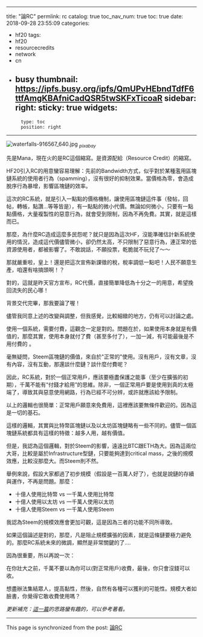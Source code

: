 
---
title: "論RC"
permlink: rc
catalog: true
toc_nav_num: true
toc: true
date: 2018-09-28 23:55:09
categories:
- hf20
tags:
- hf20
- resourcecredits
- network
- cn
- busy
thumbnail: https://ipfs.busy.org/ipfs/QmUPvHEbndTdfF6ttfAmgKBAfniCadQSR5twSKFxTicoaR
sidebar:
    right:
        sticky: true
widgets:
    -
        type: toc
        position: right
---


![waterfalls-916567_640.jpg](https://ipfs.busy.org/ipfs/QmUPvHEbndTdfF6ttfAmgKBAfniCadQSR5twSKFxTicoaR)
<sub>*pixabay*</sub>

先是Mana，現在火的是RC這個縮寫。是資源配給（Resource Credit）的縮寫。

HF20引入RC的用意蠻容易理解：先前的Bandwidth方式，似乎對於某種濫用區塊鏈系統的使用者行為（spamming），沒有很好的抑制效果。當價格為零，會造成脫序行為暴增，影響區塊鏈的效率。

這次的RC系統，就是引入一點點的價格機制，讓使用區塊鏈這件事（發帖，回帖，轉帳，點讚...等等皆是），有一點點的微小代價。無論如何微小，只要有一點點價格，大量複製性的惡意行為，就會受到限制，因為不再免費。其實，就是這樣而已。

 那麼，為什麼RC造成這麼多民怨呢？就只是因為這次HF，沒能準確估計新系統使用的情況，造成這代價儘管微小，卻仍然太高，不只限制了惡意行為，連正常的低資源使用者，都被影響了。不敢說話，不願投票，乾脆就不玩兒了～～

那就嚴重啦，皇上！還是把這次宣佈新課徵的稅，稅率調低一點吧！人民不願意生產，咱還有啥搞頭啊！？

對的，這就是昨天官方宣布，RC代價，直接簡單降低為十分之一的用意，希望挽回流失的民心哪！

背景交代完畢，那我要論了喔！

儘管我同意上述的改變與調整，但我感覺，比較細緻的地方，仍有可以討論之處。

使用一個系統，需要付費，這觀念一定是對的。問題在於，如果使用本身就是有價值的，那麼其實，使用本身就付了費（甚至多付了），一加一減，有可能最後是不用付費的 。

毫無疑問，Steem區塊鏈的價值，來自於"正常的"使用。沒有用戶，沒有文章，沒有內容，沒有互動，那還談什麼鏈？談什麼付費呢？

因此，RC系統，對於一個正常用戶，應該要極盡保護之能事（至少在擴張的初期），千萬不能有“付錢才給用”的思維。除非，一個正常用戶要是使用到真的太極端了，導致其與惡意使用網路，行為已經不可分辨，或許就應該給予限制。

以上的邏輯也很簡單：正常用戶願意來免費用，這裡應該要無條件歡迎的。因為這是一切的基石。

這樣的邏輯，其實與比特幣區塊鏈以及以太坊區塊鏈略有一些不同的。儘管一個區塊鏈系統都具有這樣的特徵：越多人用，越有價值。

但是，我認為這個邏輯，對於Steem的影響，遠遠比BTC跟ETH為大。因為這兩位大哥，比較是屬於Infrastructure型鏈，只要能夠達到critical mass，之後的規模效應，比較沒那麼大。而Steem則不然。

舉例來說，假設大家都過了初步規模（假設是一百萬人好了），也就是說鏈的存續與運作，不再是問題。那麼：

* 十億人使用比特幣 vs 一千萬人使用比特幣
* 十億人使用以太坊 vs 一千萬人使用以太坊
* 十億人使用Steem vs 一千萬人使用Steem

我認為Steem的規模效應會更加可觀，這是因為三者的功能不同所導致。

如果這個論述是對的，那麼，凡是阻止規模擴張的因素，就是這條鏈要極力避免的。那麼RC系統未來的微調，顯然是非常關鍵的了....

因為很重要，所以再說一次：

在你壯大之前，千萬不要以為你可以(對正常用戶)收費，最後，你只會沒錢可以收。

想盡辦法集結眾人，提高黏性，然後，自然有各種可以獲利的可能性。規模大者如臉書，你覺得它敢收費使用嗎？

*更新補充：[這一篇](https://steemit.com/busy/@taskmaster4450/connecting-the-dots-resource-credits-will-make-steem-a-lot-more-valuable)的思路蠻有趣的，可以參考著看。*

- - -

This page is synchronized from the post: [論RC](https://steemit.com/@deanliu/rc)
